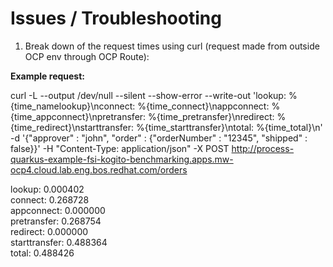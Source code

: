# Issues / Troubleshooting

1) Break down of the request times using curl (request made from outside OCP env through OCP Route):

**Example request:**

curl -L --output /dev/null --silent --show-error --write-out 'lookup: %{time_namelookup}\nconnect: %{time_connect}\nappconnect: %{time_appconnect}\npretransfer: %{time_pretransfer}\nredirect: %{time_redirect}\nstarttransfer: %{time_starttransfer}\ntotal: %{time_total}\n' -d '{"approver" : "john", "order" : {"orderNumber" : "12345", "shipped" : false}}' -H "Content-Type: application/json" -X POST http://process-quarkus-example-fsi-kogito-benchmarking.apps.mw-ocp4.cloud.lab.eng.bos.redhat.com/orders

lookup: 0.000402
<br>connect: 0.268728
<br>appconnect: 0.000000
<br>pretransfer: 0.268754
<br>redirect: 0.000000
<br>starttransfer: 0.488364
<br>total: 0.488426